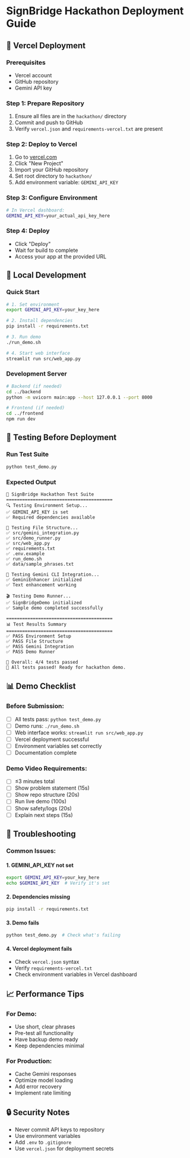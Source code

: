 # SignBridge Hackathon Deployment Guide

## 🚀 Vercel Deployment

### Prerequisites
- Vercel account
- GitHub repository
- Gemini API key

### Step 1: Prepare Repository
1. Ensure all files are in the `hackathon/` directory
2. Commit and push to GitHub
3. Verify `vercel.json` and `requirements-vercel.txt` are present

### Step 2: Deploy to Vercel
1. Go to [vercel.com](https://vercel.com)
2. Click "New Project"
3. Import your GitHub repository
4. Set root directory to `hackathon/`
5. Add environment variable: `GEMINI_API_KEY`

### Step 3: Configure Environment
```bash
# In Vercel dashboard:
GEMINI_API_KEY=your_actual_api_key_here
```

### Step 4: Deploy
- Click "Deploy"
- Wait for build to complete
- Access your app at the provided URL

## 🔧 Local Development

### Quick Start
```bash
# 1. Set environment
export GEMINI_API_KEY=your_key_here

# 2. Install dependencies
pip install -r requirements.txt

# 3. Run demo
./run_demo.sh

# 4. Start web interface
streamlit run src/web_app.py
```

### Development Server
```bash
# Backend (if needed)
cd ../backend
python -m uvicorn main:app --host 127.0.0.1 --port 8000

# Frontend (if needed)
cd ../frontend
npm run dev
```

## 🧪 Testing Before Deployment

### Run Test Suite
```bash
python test_demo.py
```

### Expected Output
```
🧪 SignBridge Hackathon Test Suite
========================================
🔍 Testing Environment Setup...
✅ GEMINI_API_KEY is set
✅ Required dependencies available

📁 Testing File Structure...
✅ src/gemini_integration.py
✅ src/demo_runner.py
✅ src/web_app.py
✅ requirements.txt
✅ .env.example
✅ run_demo.sh
✅ data/sample_phrases.txt

🤖 Testing Gemini CLI Integration...
✅ GeminiEnhancer initialized
✅ Text enhancement working

🎬 Testing Demo Runner...
✅ SignBridgeDemo initialized
✅ Sample demo completed successfully

========================================
📊 Test Results Summary
========================================
✅ PASS Environment Setup
✅ PASS File Structure
✅ PASS Gemini Integration
✅ PASS Demo Runner

🎯 Overall: 4/4 tests passed
🎉 All tests passed! Ready for hackathon demo.
```

## 📊 Demo Checklist

### Before Submission:
- [ ] All tests pass: `python test_demo.py`
- [ ] Demo runs: `./run_demo.sh`
- [ ] Web interface works: `streamlit run src/web_app.py`
- [ ] Vercel deployment successful
- [ ] Environment variables set correctly
- [ ] Documentation complete

### Demo Video Requirements:
- [ ] ≤3 minutes total
- [ ] Show problem statement (15s)
- [ ] Show repo structure (20s)
- [ ] Run live demo (100s)
- [ ] Show safety/logs (20s)
- [ ] Explain next steps (15s)

## 🐛 Troubleshooting

### Common Issues:

#### 1. GEMINI_API_KEY not set
```bash
export GEMINI_API_KEY=your_key_here
echo $GEMINI_API_KEY  # Verify it's set
```

#### 2. Dependencies missing
```bash
pip install -r requirements.txt
```

#### 3. Demo fails
```bash
python test_demo.py  # Check what's failing
```

#### 4. Vercel deployment fails
- Check `vercel.json` syntax
- Verify `requirements-vercel.txt`
- Check environment variables in Vercel dashboard

## 📈 Performance Tips

### For Demo:
- Use short, clear phrases
- Pre-test all functionality
- Have backup demo ready
- Keep dependencies minimal

### For Production:
- Cache Gemini responses
- Optimize model loading
- Add error recovery
- Implement rate limiting

## 🔒 Security Notes

- Never commit API keys to repository
- Use environment variables
- Add `.env` to `.gitignore`
- Use `vercel.json` for deployment secrets

